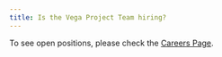 ```yaml
---
title: Is the Vega Project Team hiring?
---
```


To see open positions, please check the <a href="/careers">Careers Page</a>.
